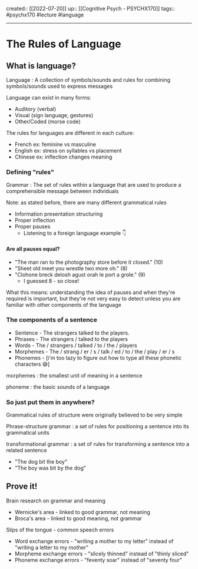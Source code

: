 created:: [[2022-07-20]]
up:: [[Cognitive Psych - PSYCHX170]]
tags:: #psychx170 #lecture #language
***
# The Rules of Language

## What is language?

Language
: A collection of symbols/sounds and rules for combining symbols/sounds used to express messages

Language can exist in many forms:
- Auditory (verbal)
- Visual (sign language, gestures)
- Other/Coded (morse code)

The rules for languages are different in each culture:
- French ex: feminine vs masculine
- English ex: stress on syllables vs placement
- Chinese ex: inflection changes meaning

### Defining "rules"

Grammar
: The set of rules within a language that are used to produce a comprehensible message between individuals

Note: as stated before, there are many different grammatical rules
- Information presentation structuring
- Proper inflection
- Proper pauses
  - Listening to a foreign language example 👇

#### Are all pauses equal?

- "The man ran to the photography store before it closed." (10)
- "Sheet old meet you wrestle two more oh." (8)
- "Clohone breck delosh agust orah le port a grole." (9)
  - I guessed 8 - so close!

What this means: understanding the idea of pauses and when they're required is important, but they're not very easy to detect unless you are familiar with other components of the language

### The components of a sentence

- Sentence - The strangers talked to the players.
- Phrases - The strangers / talked to the players
- Words - The / strangers / talked / to / the / players
- Morphemes - The / strang / er / s / talk / ed / to / the / play / er / s
- Phonemes - [i'm too lazy to figure out how to type all these phonetic characters 😅]

morphemes
: the smallest unit of meaning in a sentence

phoneme
: the basic sounds of a language

### So just put them in anywhere?

Grammatical rules of structure were originally believed to be very simple

Phrase-structure grammar
: a set of rules for positioning a sentence into its grammatical units

transformational grammar
: a set of rules for transforming a sentence into a related sentence
- "The dog bit the boy"
- "The boy was bit by the dog"

## Prove it!

Brain research on grammar and meaning
- Wernicke's area - linked to good grammar, not meaning
- Broca's area - linked to good meaning, not grammar

Slips of the tongue - common speech errors
- Word exchange errors - "writing a mother to my letter" instead of "writing a letter to my mother"
- Morpheme exchange errors - "slicely thinned" instead of "thinly sliced"
- Phoneme exchange errors - "feventy soar" instead of "seventy four"
